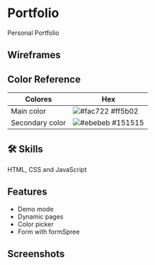 
# Portfolio
Personal Portfolio

## Wireframes



## Color Reference

| Colores             | Hex                                                                |
| ----------------- | ------------------------------------------------------------------ |
| Main color | ![#fac722](https://via.placeholder.com/10/ff5b02?text=+) #ff5b02 |
| Secondary color | ![#ebebeb](https://via.placeholder.com/10/151515?text=+) #151515 |

## 🛠 Skills

HTML, CSS and JavaScript
## Features

- Demo mode
- Dynamic pages
- Color picker
- Form with formSpree

## Screenshots
